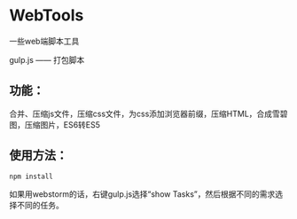 # WebTools
一些web端脚本工具



gulp.js —— 打包脚本

## 功能：

合并、压缩js文件，压缩css文件，为css添加浏览器前缀，压缩HTML，合成雪碧图，压缩图片，ES6转ES5
   
## 使用方法：

```
npm install
```

如果用webstorm的话，右键gulp.js选择“show Tasks”，然后根据不同的需求选择不同的任务。

